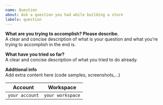 ```yaml
---
name: Question
about: Ask a question you had while building a store
labels: question
---
```


**What are you trying to accomplish? Please describe.**  
A clear and concise description of what is your question and what you're trying to accomplish in the end is.

**What have you tried so far?**  
A clear and concise description of what you tried to do already.

**Additional info**  
Add extra content here (code samples, screenshots,...)

| Account | Workspace |
|---|---|
|`your account`|`your workspace`|
